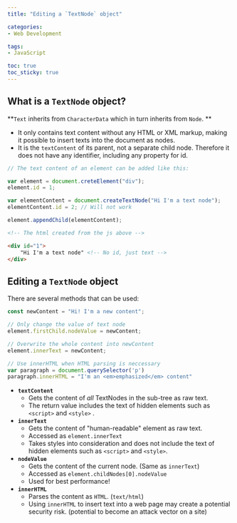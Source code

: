 ```yaml
---
title: "Editing a `TextNode` object"

categories:
- Web Development

tags:
- JavaScript

toc: true
toc_sticky: true
---
```


## What is a `TextNode` object?

**`Text` inherits from `CharacterData` which in turn inherits from `Node`. **

- It only contains text content without any HTML or XML markup, making it possible to insert texts into the document as nodes.
- It is the `textContent` of its parent, not a separate child node. Therefore it does not have any identifier, including any property for id.

```javascript
// The text content of an element can be added like this:

var element = document.creteElement("div");
element.id = 1;

var elementContent = document.createTextNode("Hi I'm a text node");
elementContent.id = 2; // Will not work

element.appendChild(elementContent);
```

```html
<!-- The html created from the js above -->

<div id="1">
	"Hi I'm a text node" <!-- No id, just text -->
</div>
```


## Editing a `TextNode` object

There are several methods that can be used:

```javascript
const newContent = "Hi! I'm a new content";

// Only change the value of text node
element.firstChild.nodeValue = newContent;

// Overwrite the whole content into newContent
element.innerText = newContent;

// Use innerHTML when HTML parsing is neccessary
var paragraph = document.querySelector('p')
paragraph.innerHTML = "I'm an <em>emphasized</em> content"
```

- **`textContent`**
  - Gets the content of *all* TextNodes in the sub-tree as raw text.
  - The return value includes the text of hidden elements such as `<script>` and `<style>` .
- **`innerText`**
  - Gets the content of "human-readable" element as raw text.
  - Accessed as `element.innerText`
  - Takes styles into consideration and does not include the text of hidden elements such as `<script>` and `<style>`.
- **`nodeValue`**
  - Gets the content of the current node. (Same as `innerText`)
  - Accessed as `element.childNodes[0].nodeValue`
  - Used for best performance!
- **`innerHTML`**
  - Parses the content as `HTML`. (`text/html`)
  - Using `innerHTML` to insert text into a web page may create a potential security risk. (potential to become an attack vector on a site)